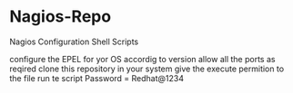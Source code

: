 # Nagios-Repo
Nagios Configuration Shell Scripts

configure the EPEL for yor OS accordig to version
allow all the ports as reqired
clone this repository in your system 
give the execute permition to the file
run te script 
Password = Redhat@1234
